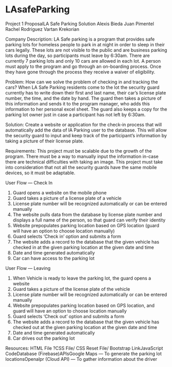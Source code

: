 # LAsafeParking
Project 1 ProposalLA Safe Parking Solution
Alexis Bieda 
Juan Pimentel
Rachel Rodriguez 
Vartan Krekorian


Company Description: 
LA Safe parking is a program that provides safe parking lots for homeless people to park in at night in order to sleep in their cars legally. These lots are not visible to the public and are business parking lots during the day, so participants must leave by 6:30am. There are currently 7 parking lots and only 10 cars are allowed in each lot. A person must apply to the program and go through an on-boarding process. Once they have gone through the process they receive a waiver of eligibility. 

Problem: 
How can we solve the problem of checking in and tracking the cars? When LA Safe Parking residents come to the lot the security guard currently has to write down their first and last name, their car’s license plate number, the time, and the date by hand. The guard then takes a picture of this information and sends it to the program manager, who adds this information to her personal excel sheet. The guard also keeps a copy for the parking lot owner just in case a participant has not left by 6:30am.

Solution: 
Create a website or application for the check-in process that will automatically add the data of lA Parking user to the database. This will allow the security guard to input and keep track of the participant’s information by taking a picture of their license plate.

Requirements: 
This project must be scalable due to the growth of the program. There must be a way to manually input the information in-case there are technical difficulties with taking an image. This project must take into consideration that not all the security guards have the same mobile devices, so it must be adaptable.

User Flow — Check In
1. Guard opens a website on the mobile phone
2. Guard takes a picture of a license plate of a vehicle
3. License plate number will be recognized automatically or can be entered manually
4. The website pulls data from the database by license plate number and displays a full name of the person, so that guard can verify their identity
5. Website prepopulates parking location based on GPS location (guard will have an option to choose location manually)
6. Guard selects ‘Check in’ option and submits a form
7. The website adds a record to the database that the given vehicle has checked in at the given parking location at the given date and time
8. Date and time generated automatically
9. Car can have access to the parking lot 

User Flow — Leaving
1. When Vehicle is ready to leave the parking lot, the guard opens a website
2. Guard takes a picture of the license plate of the vehicle
3. License plate number will be recognized automatically or can be entered manually
4. Website prepopulates parking location based on GPS location, and guard will have an option to choose location manually
5. Guard selects ‘Check out’ option and submits a form
6. The website adds a record to the database that the given vehicle has checked out at the given parking location at the given date and time
7.    Date and time generated automatically
8. Car drives out the parking lot

Resources:
HTML File ?CSS File/ CSS Reset File/ Bootstrap LinkJavaScript CodeDatabase (Firebase)APIsGoogle Maps — To generate the parking lot locationsOpenalpr (Cloud API) — To gather information about the driver